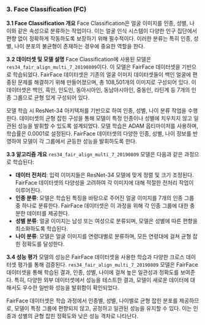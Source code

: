 ### 3. Face Classification (FC)

**3.1 Face Classification 개요**
Face Classification은 얼굴 이미지를 인종, 성별, 나이와 같은 속성으로 분류하는 작업이다. 이는 얼굴 인식 시스템이 다양한 인구 집단에서 편향 없이 정확하게 작동하도록 보장하기 위해 필수적이다. 이러한 분류는 특히 인종, 성별, 나이 분포의 불균형이 존재하는 경우에 중요한 역할을 한다.

**3.2 데이터셋 및 모델 설명**
Face Classification에 사용된 모델은 `res34_fair_align_multi_7_20190809`이다. 이 모델은 FairFace 데이터셋을 기반으로 학습되었다. FairFace 데이터셋은 기존의 얼굴 이미지 데이터셋들이 백인 얼굴에 편중된 문제를 해결하기 위해 만들어졌으며, 총 108,501개의 이미지로 구성되어 있다. 이 데이터셋은 백인, 흑인, 인도인, 동아시아인, 동남아시아인, 중동인, 라틴계 등 7개의 인종 그룹으로 균형 있게 구성되어 있다.

모델 학습 시 ResNet-34 아키텍처를 기반으로 하여 인종, 성별, 나이 분류 작업을 수행한다. 데이터셋의 균형 잡힌 구성을 통해 모델이 특정 인종이나 성별에 치우치지 않고 일관된 성능을 발휘할 수 있도록 설계되었다. 모델 학습은 ADAM 옵티마이저를 사용하며, 학습률은 0.0001로 설정된다. FairFace 데이터셋의 다양한 인종, 성별, 나이 정보를 반영하여 모델이 각 그룹에서 균등한 성능을 발휘하도록 한다.

**3.3 알고리즘 개요** `res34_fair_align_multi_7_20190809` 모델은 다음과 같은 과정으로 학습된다:

- **데이터 전처리**: 입력 이미지들은 ResNet-34 모델에 맞게 정렬 및 크기 조정된다. FairFace 데이터셋의 다양성을 고려하여 각 이미지에 대해 적절한 전처리 작업이 이루어진다.
- **인종 분류**: 모델은 학습된 특징을 바탕으로 주어진 얼굴 이미지를 7개의 인종 그룹 중 하나로 분류한다. FairFace 데이터셋은 이 과정을 위해 각 인종 그룹에 대한 충분한 데이터를 제공한다.
- **성별 분류**: 얼굴 이미지는 남성 또는 여성으로 분류되며, 모델은 성별에 따른 편향을 최소화하도록 학습된다.
- **나이 분류**: 모델은 얼굴 이미지를 연령대별로 분류하며, 모든 연령대에 걸쳐 균형 잡힌 정확도를 달성한다.

**3.4 성능 평가**
모델의 성능은 FairFace 데이터셋을 사용한 학습과 다양한 크로스 데이터셋 평가를 통해 검증된다. `res34_fair_align_multi_7_20190809` 모델은 FairFace 데이터셋을 통해 학습된 결과, 인종, 성별, 나이에 걸쳐 높은 일관성과 정확도를 보여준다. 특히, 다양한 외부 데이터셋에서 성능을 테스트한 결과, 모델이 새로운 데이터에 대해서도 우수한 일반화 성능을 발휘함이 확인되었다.

FairFace 데이터셋은 학습 과정에서 인종별, 성별, 나이별로 균형 잡힌 분포를 제공하므로, 모델이 특정 그룹에 편향되지 않고, 공정하고 일관된 성능을 유지할 수 있다. 이는 인종과 성별의 균형 잡힌 정확도와 낮은 성능 격차로 나타난다.
